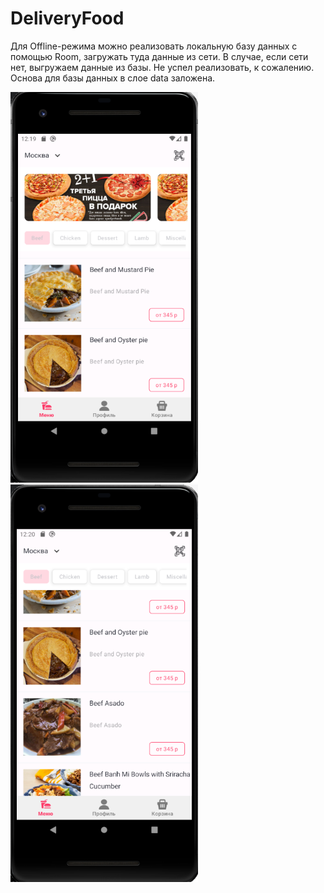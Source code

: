 # DeliveryFood

Для Offline-режима можно реализовать локальную базу данных с помощью Room, загружать туда данные из сети. В случае, если сети нет, выгружаем данные из базы. Не успел реализовать, к сожалению. Основа для базы данных в слое data заложена.

<img src="screenshots/1.png" alt="test" width="300"/>

<img src="screenshots/2.png" alt="test" width="300"/>